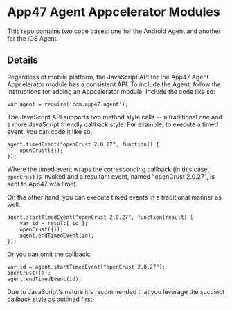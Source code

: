 # App47 Agent Appcelerator Modules

This repo contains two code bases: one for the Android Agent and another for the iOS Agent. 

## Details

Regardless of mobile platform, the JavaScript API for the App47 Agent Appcelerator module has a consistent API. To include the Agent, follow the instructions for adding an Appcelerator module. Include the code like so:

```
var agent = require('com.app47.agent');
```

The JavaScript API supports two method style calls -- a traditional one and a more JavaScript friendly callback style. For example, to execute a timed event, you can code it like so:

```
agent.timedEvent("openCrust 2.0.27", function() {
	openCrust({});
});
```

Where the timed event wraps the corresponding callback (in this case, `openCrust` is invoked and a resultant event, named "openCrust 2.0.27", is sent to App47 w/a time).

On the other hand, you can execute timed events in a traditional manner as well:

```
agent.startTimedEvent("openCrust 2.0.27", function(result) {
	var id = result['id'];
	openCrust({});
	agent.endTimedEvent(id);
});
```

Or you can omit the callback:

```
var id = agent.startTimedEvent("openCrust 2.0.27");
openCrust({});
agent.endTimedEvent(id);
```

Due to JavaScript's nature it's recommended that you leverage the succinct callback style as outlined first.